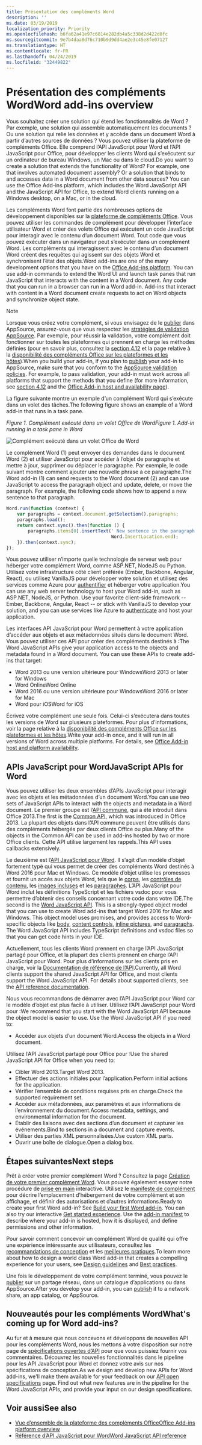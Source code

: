 ```yaml
---
title: Présentation des compléments Word
description: ''
ms.date: 03/19/2019
localization_priority: Priority
ms.openlocfilehash: b6fa62a41e97c6814e282db4a5c338d2d422d0fc
ms.sourcegitcommit: 9e7b4daa8d76c710b9d9dd4ae2e3c45e8fe07127
ms.translationtype: HT
ms.contentlocale: fr-FR
ms.lasthandoff: 04/24/2019
ms.locfileid: "32449822"
---
```

# <a name="word-add-ins-overview"></a><span data-ttu-id="80955-102">Présentation des compléments Word</span><span class="sxs-lookup"><span data-stu-id="80955-102">Word add-ins overview</span></span>

<span data-ttu-id="80955-p101">Vous souhaitez créer une solution qui étend les fonctionnalités de Word ? Par exemple, une solution qui assemble automatiquement les documents ? Ou une solution qui relie les données et y accède dans un document Word à partir d’autres sources de données ? Vous pouvez utiliser la plateforme de compléments Office. Elle comprend l’API JavaScript pour Word et l’API JavaScript pour Office, pour développer les clients Word qui s’exécutent sur un ordinateur de bureau Windows, un Mac ou dans le cloud.</span><span class="sxs-lookup"><span data-stu-id="80955-p101">Do you want to create a solution that extends the functionality of Word? For example, one that involves automated document assembly? Or a solution that binds to and accesses data in a Word document from other data sources? You can use the Office Add-ins platform, which includes the Word JavaScript API and the JavaScript API for Office, to extend Word clients running on a Windows desktop, on a Mac, or in the cloud.</span></span>

<span data-ttu-id="80955-p102">Les compléments Word font partie des nombreuses options de développement disponibles sur la [plateforme de compléments Office](../overview/office-add-ins.md). Vous pouvez utiliser les commandes de complément pour développer l’interface utilisateur Word et créer des volets Office qui exécutent un code JavaScript pour interagir avec le contenu d’un document Word. Tout code que vous pouvez exécuter dans un navigateur peut s’exécuter dans un complément Word. Les compléments qui interagissent avec le contenu d’un document Word créent des requêtes qui agissent sur des objets Word et synchronisent l’état des objets.</span><span class="sxs-lookup"><span data-stu-id="80955-p102">Word add-ins are one of the many development options that you have on the [Office Add-ins platform](../overview/office-add-ins.md). You can use add-in commands to extend the Word UI and launch task panes that run JavaScript that interacts with the content in a Word document. Any code that you can run in a browser can run in a Word add-in. Add-ins that interact with content in a Word document create requests to act on Word objects and synchronize object state.</span></span> 

> [!NOTE]
> <span data-ttu-id="80955-p103">Lorsque vous créez votre complément, si vous envisagez de le [publier](../publish/publish.md) dans AppSource, assurez-vous que vous respectez les [stratégies de validation AppSource](/office/dev/store/validation-policies). Par exemple, pour réussir la validation, votre complément doit fonctionner sur toutes les plateformes qui prennent en charge les méthodes définies (pour en savoir plus, consultez la [section 4.12](/office/dev/store/validation-policies#4-apps-and-add-ins-behave-predictably) et la page relative à la [disponibilité des compléments Office sur les plateformes et les hôtes](../overview/office-add-in-availability.md)).</span><span class="sxs-lookup"><span data-stu-id="80955-p103">When you build your add-in, if you plan to [publish](../publish/publish.md) your add-in to AppSource, make sure that you conform to the [AppSource validation policies](/office/dev/store/validation-policies). For example, to pass validation, your add-in must work across all platforms that support the methods that you define (for more information, see [section 4.12](/office/dev/store/validation-policies#4-apps-and-add-ins-behave-predictably) and the [Office Add-in host and availability page](../overview/office-add-in-availability.md)).</span></span>

<span data-ttu-id="80955-113">La figure suivante montre un exemple d’un complément Word qui s’exécute dans un volet des tâches.</span><span class="sxs-lookup"><span data-stu-id="80955-113">The following figure shows an example of a Word add-in that runs in a task pane.</span></span>

<span data-ttu-id="80955-114">*Figure 1. Complément exécuté dans un volet Office de Word*</span><span class="sxs-lookup"><span data-stu-id="80955-114">*Figure 1. Add-in running in a task pane in Word*</span></span>

![Complément exécuté dans un volet Office de Word](../images/word-add-in-show-host-client.png)

<span data-ttu-id="80955-p104">Le complément Word (1) peut envoyer des demandes dans le document Word (2) et utiliser JavaScript pour accéder à l’objet de paragraphe et mettre à jour, supprimer ou déplacer le paragraphe. Par exemple, le code suivant montre comment ajouter une nouvelle phrase à ce paragraphe.</span><span class="sxs-lookup"><span data-stu-id="80955-p104">The Word add-in (1) can send requests to the Word document (2) and can use JavaScript to access the paragraph object and update, delete, or move the paragraph. For example, the following code shows how to append a new sentence to that paragraph.</span></span>

```js
Word.run(function (context) {
    var paragraphs = context.document.getSelection().paragraphs;
    paragraphs.load();
    return context.sync().then(function () {
        paragraphs.items[0].insertText(' New sentence in the paragraph.',
                                       Word.InsertLocation.end);
    }).then(context.sync);
});

```

<span data-ttu-id="80955-p105">Vous pouvez utiliser n’importe quelle technologie de serveur web pour héberger votre complément Word, comme ASP.NET, NodeJS ou Python. Utilisez votre infrastructure côté client préférée (Ember, Backbone, Angular, React), ou utilisez VanillaJS pour développer votre solution et utilisez des services comme Azure pour [authentifier](../develop/use-the-oauth-authorization-framework-in-an-office-add-in.md) et héberger votre application.</span><span class="sxs-lookup"><span data-stu-id="80955-p105">You can use any web server technology to host your Word add-in, such as ASP.NET, NodeJS, or Python. Use your favorite client-side framework -- Ember, Backbone, Angular, React -- or stick with VanillaJS to develop your solution, and you can use services like Azure to [authenticate](../develop/use-the-oauth-authorization-framework-in-an-office-add-in.md) and host your application.</span></span>

<span data-ttu-id="80955-p106">Les interfaces API JavaScript pour Word permettent à votre application d’accéder aux objets et aux métadonnées situés dans le document Word. Vous pouvez utiliser ces API pour créer des compléments destinés à :</span><span class="sxs-lookup"><span data-stu-id="80955-p106">The Word JavaScript APIs give your application access to the objects and metadata found in a Word document. You can use these APIs to create add-ins that target:</span></span>

* <span data-ttu-id="80955-122">Word 2013 ou une version ultérieure pour Windows</span><span class="sxs-lookup"><span data-stu-id="80955-122">Word 2013 or later for Windows</span></span>
* <span data-ttu-id="80955-123">Word Online</span><span class="sxs-lookup"><span data-stu-id="80955-123">Word Online</span></span>
* <span data-ttu-id="80955-124">Word 2016 ou une version ultérieure pour Windows</span><span class="sxs-lookup"><span data-stu-id="80955-124">Word 2016 or later for Mac</span></span>
* <span data-ttu-id="80955-125">Word pour iOS</span><span class="sxs-lookup"><span data-stu-id="80955-125">Word for iOS</span></span>

<span data-ttu-id="80955-p107">Écrivez votre complément une seule fois. Celui-ci s’exécutera dans toutes les versions de Word sur plusieurs plateformes. Pour plus d’informations, voir la page relative à la [disponibilité des compléments Office sur les plateformes et les hôtes](../overview/office-add-in-availability.md).</span><span class="sxs-lookup"><span data-stu-id="80955-p107">Write your add-in once, and it will run in all versions of Word across multiple platforms. For details, see [Office Add-in host and platform availability](../overview/office-add-in-availability.md).</span></span>

## <a name="javascript-apis-for-word"></a><span data-ttu-id="80955-128">APIs JavaScript pour Word</span><span class="sxs-lookup"><span data-stu-id="80955-128">JavaScript APIs for Word</span></span>

<span data-ttu-id="80955-129">Vous pouvez utiliser les deux ensembles d’APIs JavaScript pour interagir avec les objets et les métadonnées d’un document Word.</span><span class="sxs-lookup"><span data-stu-id="80955-129">You can use two sets of JavaScript APIs to interact with the objects and metadata in a Word document.</span></span> <span data-ttu-id="80955-130">Le premier groupe est l’[API commune](../reference/javascript-api-for-office.md), qui a été introduit dans Office 2013.</span><span class="sxs-lookup"><span data-stu-id="80955-130">The first is the [Common API](../reference/javascript-api-for-office.md), which was introduced in Office 2013.</span></span> <span data-ttu-id="80955-131">La plupart des objets dans l’API commune peuvent être utilisés dans des compléments hébergés par deux clients Office ou plus.</span><span class="sxs-lookup"><span data-stu-id="80955-131">Many of the objects in the Common API can be used in add-ins hosted by two or more Office clients.</span></span> <span data-ttu-id="80955-132">Cette API utilise largement les rappels.</span><span class="sxs-lookup"><span data-stu-id="80955-132">This API uses callbacks extensively.</span></span>

<span data-ttu-id="80955-p109">Le deuxième est l’[API JavaScript pour Word](../reference/overview/word-add-ins-reference-overview.md). Il s’agit d’un modèle d’objet fortement typé qui vous permet de créer des compléments Word destinés à Word 2016 pour Mac et Windows. Ce modèle d’objet utilise les promesses et fournit un accès aux objets Word, tels que le [corps](/javascript/api/word/word.body), les [contrôles de contenu](/javascript/api/word/word.contentcontrol), les [images incluses](/javascript/api/word/word.inlinepicture) et les [paragraphes](/javascript/api/word/word.paragraph). L’API JavaScript pour Word inclut les définitions TypeScript et les fichiers vsdoc pour vous permettre d’obtenir des conseils concernant votre code dans votre IDE.</span><span class="sxs-lookup"><span data-stu-id="80955-p109">The second is the [Word JavaScript API](../reference/overview/word-add-ins-reference-overview.md). This is a strongly-typed object model that you can use to create Word add-ins that target Word 2016 for Mac and Windows. This object model uses promises, and provides access to Word-specific objects like [body](/javascript/api/word/word.body), [content controls](/javascript/api/word/word.contentcontrol), [inline pictures](/javascript/api/word/word.inlinepicture), and [paragraphs](/javascript/api/word/word.paragraph). The Word JavaScript API includes TypeScript definitions and vsdoc files so that you can get code hints in your IDE.</span></span>

<span data-ttu-id="80955-p110">Actuellement, tous les clients Word prennent en charge l’API JavaScript partagé pour Office, et la plupart des clients prennent en charge l’API JavaScript pour Word. Pour plus d’informations sur les clients pris en charge, voir la [Documentation de référence de l’API](/office/dev/add-ins/reference/javascript-api-for-office?product=word).</span><span class="sxs-lookup"><span data-stu-id="80955-p110">Currently, all Word clients support the shared JavaScript API for Office, and most clients support the Word JavaScript API. For details about supported clients, see the [API reference documentation](/office/dev/add-ins/reference/javascript-api-for-office?product=word).</span></span>

<span data-ttu-id="80955-p111">Nous vous recommandons de démarrer avec l’API JavaScript pour Word car le modèle d’objet est plus facile à utiliser. Utilisez l’API JavaScript pour Word pour :</span><span class="sxs-lookup"><span data-stu-id="80955-p111">We recommend that you start with the Word JavaScript API because the object model is easier to use. Use the Word JavaScript API if you need to:</span></span>

* <span data-ttu-id="80955-141">Accéder aux objets d’un document Word.</span><span class="sxs-lookup"><span data-stu-id="80955-141">Access the objects in a Word document.</span></span>

<span data-ttu-id="80955-142">Utilisez l’API JavaScript partagé pour Office pour :</span><span class="sxs-lookup"><span data-stu-id="80955-142">Use the shared JavaScript API for Office when you need to:</span></span>

* <span data-ttu-id="80955-143">Cibler Word 2013.</span><span class="sxs-lookup"><span data-stu-id="80955-143">Target Word 2013.</span></span>
* <span data-ttu-id="80955-144">Effectuer des actions initiales pour l’application.</span><span class="sxs-lookup"><span data-stu-id="80955-144">Perform initial actions for the application.</span></span>
* <span data-ttu-id="80955-145">Vérifier l’ensemble de conditions requises pris en charge.</span><span class="sxs-lookup"><span data-stu-id="80955-145">Check the supported requirement set.</span></span>
* <span data-ttu-id="80955-146">Accéder aux métadonnées, aux paramètres et aux informations de l’environnement du document.</span><span class="sxs-lookup"><span data-stu-id="80955-146">Access metadata, settings, and environmental information for the document.</span></span>
* <span data-ttu-id="80955-147">Établir des liaisons avec des sections d’un document et capturer les événements.</span><span class="sxs-lookup"><span data-stu-id="80955-147">Bind to sections in a document and capture events.</span></span>
* <span data-ttu-id="80955-148">Utiliser des parties XML personnalisées.</span><span class="sxs-lookup"><span data-stu-id="80955-148">Use custom XML parts.</span></span>
* <span data-ttu-id="80955-149">Ouvrir une boîte de dialogue.</span><span class="sxs-lookup"><span data-stu-id="80955-149">Open a dialog box.</span></span>

## <a name="next-steps"></a><span data-ttu-id="80955-150">Étapes suivantes</span><span class="sxs-lookup"><span data-stu-id="80955-150">Next steps</span></span>

<span data-ttu-id="80955-p112">Prêt à créer votre premier complément Word ? Consultez la page [Création de votre premier complément Word](word-add-ins.md). Vous pouvez également essayer notre procédure de [prise en main](/office/dev/add-ins/?product=Word) interactive. Utilisez le [manifeste de complément](../develop/add-in-manifests.md) pour décrire l’emplacement d’hébergement de votre complément et son affichage, et définir des autorisations et d’autres informations.</span><span class="sxs-lookup"><span data-stu-id="80955-p112">Ready to create your first Word add-in? See [Build your first Word add-in](word-add-ins.md). You can also try our interactive [Get started experience](/office/dev/add-ins/?product=Word). Use the [add-in manifest](../develop/add-in-manifests.md) to describe where your add-in is hosted, how it is displayed, and define permissions and other information.</span></span>

<span data-ttu-id="80955-155">Pour savoir comment concevoir un complément Word de qualité qui offre une expérience intéressante aux utilisateurs, consultez les [recommandations de conception](../design/add-in-design.md) et les [meilleures pratiques](../concepts/add-in-development-best-practices.md).</span><span class="sxs-lookup"><span data-stu-id="80955-155">To learn more about how to design a world class Word add-in that creates a compelling experience for your users, see [Design guidelines](../design/add-in-design.md) and [Best practices](../concepts/add-in-development-best-practices.md).</span></span>

<span data-ttu-id="80955-156">Une fois le développement de votre complément terminé, vous pouvez le [publier](../publish/publish.md) sur un partage réseau, dans un catalogue d’applications ou dans AppSource.</span><span class="sxs-lookup"><span data-stu-id="80955-156">After you develop your add-in, you can [publish](../publish/publish.md) it to a network share, an app catalog, or AppSource.</span></span>

## <a name="whats-coming-up-for-word-add-ins"></a><span data-ttu-id="80955-157">Nouveautés pour les compléments Word</span><span class="sxs-lookup"><span data-stu-id="80955-157">What's coming up for Word add-ins?</span></span>

<span data-ttu-id="80955-p113">Au fur et à mesure que nous concevons et développons de nouvelles API pour les compléments Word, nous les mettons à votre disposition sur notre page de [spécifications ouvertes d’API](/office/dev/add-ins/reference/openspec) pour que vous puissiez fournir vos commentaires. Découvrez les nouvelles fonctionnalités dans le pipeline pour les API JavaScript pour Word et donnez votre avis sur nos spécifications de conception.</span><span class="sxs-lookup"><span data-stu-id="80955-p113">As we design and develop new APIs for Word add-ins, we'll make them available for your feedback on our [API open specifications](/office/dev/add-ins/reference/openspec) page. Find out what new features are in the pipeline for the Word JavaScript APIs, and provide your input on our design specifications.</span></span>

## <a name="see-also"></a><span data-ttu-id="80955-160">Voir aussi</span><span class="sxs-lookup"><span data-stu-id="80955-160">See also</span></span>

* [<span data-ttu-id="80955-161">Vue d’ensemble de la plateforme des compléments Office</span><span class="sxs-lookup"><span data-stu-id="80955-161">Office Add-ins platform overview</span></span>](../overview/office-add-ins.md)
* [<span data-ttu-id="80955-162">Référence d’API JavaScript pour Word</span><span class="sxs-lookup"><span data-stu-id="80955-162">Word JavaScript API reference</span></span>](/office/dev/add-ins/reference/overview/word-add-ins-reference-overview)
